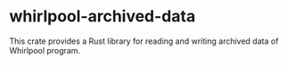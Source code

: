 # whirlpool-archived-data

This crate provides a Rust library for reading and writing archived data of Whirlpool program.

